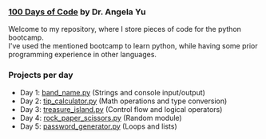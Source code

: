 ### [100 Days of Code](https://www.udemy.com/course/100-days-of-code/) by Dr. Angela Yu

Welcome to my repository, where I store pieces of code for the python bootcamp.\
I've used the mentioned bootcamp to learn python, while having some prior programming experience in other languages.

### Projects per day
* Day 1: [band_name.py](https://github.com/simonearman/python-bootcamp/blob/main/projects/band_name.py) (Strings and console input/output)
* Day 2: [tip_calculator.py](https://github.com/simonearman/python-bootcamp/blob/main/projects/tip_calculator.py) (Math operations and type conversion)
* Day 3: [treasure_island.py](https://github.com/simonearman/python-bootcamp/blob/main/projects/treasure_island.py) (Control flow and logical operators)
* Day 4: [rock_paper_scissors.py](https://github.com/simonearman/python-bootcamp/blob/main/projects/rock_paper_scissors.py) (Random module)
* Day 5: [password_generator.py](https://github.com/simonearman/python-bootcamp/blob/main/projects/password_generator.py) (Loops and lists)